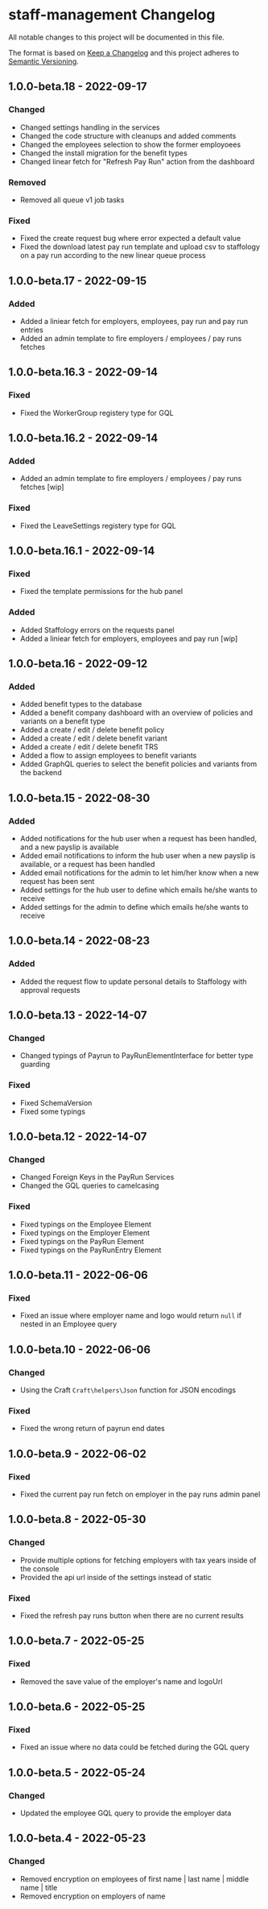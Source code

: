 # staff-management Changelog

All notable changes to this project will be documented in this file.

The format is based on [Keep a Changelog](http://keepachangelog.com/) and this project adheres to [Semantic Versioning](http://semver.org/).

## 1.0.0-beta.18 - 2022-09-17

### Changed
- Changed settings handling in the services
- Changed the code structure with cleanups and added comments
- Changed the employees selection to show the former employoees
- Changed the install migration for the benefit types
- Changed linear fetch for "Refresh Pay Run" action from the dashboard

### Removed
- Removed all queue v1 job tasks

### Fixed
- Fixed the create request bug where error expected a default value
- Fixed the download latest pay run template and upload csv to staffology on a pay run according to the new linear queue process

## 1.0.0-beta.17 - 2022-09-15

### Added
- Added a liniear fetch for employers, employees, pay run and pay run entries
- Added an admin template to fire employers / employees / pay runs fetches

## 1.0.0-beta.16.3 - 2022-09-14

### Fixed
- Fixed the WorkerGroup registery type for GQL

## 1.0.0-beta.16.2 - 2022-09-14

### Added 
- Added an admin template to fire employers / employees / pay runs fetches [wip]

### Fixed
- Fixed the LeaveSettings registery type for GQL

## 1.0.0-beta.16.1 - 2022-09-14

### Fixed
- Fixed the template permissions for the hub panel

### Added
- Added Staffology errors on the requests panel
- Added a liniear fetch for employers, employees and pay run [wip]

## 1.0.0-beta.16 - 2022-09-12

### Added
- Added benefit types to the database
- Added a benefit company dashboard with an overview of policies and variants on a benefit type
- Added a create / edit / delete benefit policy
- Added a create / edit / delete benefit variant
- Added a create / edit / delete benefit TRS
- Added a flow to assign employees to benefit variants
- Added GraphQL queries to select the benefit policies and variants from the backend

## 1.0.0-beta.15 - 2022-08-30

### Added
- Added notifications for the hub user when a request has been handled, and a new payslip is available
- Added email notifications to inform the hub user when a new payslip is available, or a request has been handled
- Added email notifications for the admin to let him/her know when a new request has been sent
- Added settings for the hub user to define which emails he/she wants to receive
- Added settings for the admin to define which emails he/she wants to receive

## 1.0.0-beta.14 - 2022-08-23

### Added
- Added the request flow to update personal details to Staffology with approval requests

## 1.0.0-beta.13 - 2022-14-07

### Changed
- Changed typings of Payrun to PayRunElementInterface for better type guarding

### Fixed
- Fixed SchemaVersion
- Fixed some typings

## 1.0.0-beta.12 - 2022-14-07

### Changed
- Changed Foreign Keys in the PayRun Services
- Changed the GQL queries to camelcasing

### Fixed
- Fixed typings on the Employee Element
- Fixed typings on the Employer Element
- Fixed typings on the PayRun Element
- Fixed typings on the PayRunEntry Element

## 1.0.0-beta.11 - 2022-06-06

### Fixed
- Fixed an issue where employer name and logo would return `null` if nested in an Employee query

## 1.0.0-beta.10 - 2022-06-06

### Changed
- Using the Craft `Craft\helpers\Json` function for JSON encodings

### Fixed
- Fixed the wrong return of payrun end dates

## 1.0.0-beta.9 - 2022-06-02

### Fixed
- Fixed the current pay run fetch on employer in the pay runs admin panel

## 1.0.0-beta.8 - 2022-05-30

### Changed
- Provide multiple options for fetching employers with tax years inside of the console
- Provided the api url inside of the settings instead of static

### Fixed
- Fixed the refresh pay runs button when there are no current results

## 1.0.0-beta.7 - 2022-05-25

### Fixed
- Removed the save value of the employer's name and logoUrl

## 1.0.0-beta.6 - 2022-05-25

### Fixed
- Fixed an issue where no data could be fetched during the GQL query

## 1.0.0-beta.5 - 2022-05-24

### Changed
- Updated the employee GQL query to provide the employer data

## 1.0.0-beta.4 - 2022-05-23

### Changed
- Removed encryption on employees of first name | last name | middle name | title
- Removed encryption on employers of name
